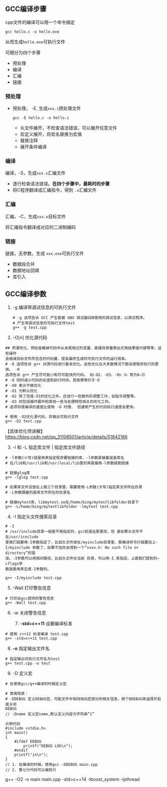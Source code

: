 ## GCC编译步骤

cpp文件的编译可以用一个命令搞定

```shell
gcc hello.c -o hello.exe
```

从而生成`hello.exe`可执行文件

可细分为四个步骤

- 预处理
- 编译
- 汇编
- 链接

### 预处理

- 预处理， -E, 生成`xxx.i`预处理文件

  ```shell
  gcc -E hello.c -o hello.i
  ```

  - 头文件展开，不检查语法错误，可以展开任意文件
  - 宏定义展开，将宏名替换为宏值
  - 替换注释
  - 展开条件编译

### 编译

编译，-S，生成`xxx.s`汇编文件

- 逐行检查语法错误。**在四个步骤中，最耗时的步骤**
- 将C程序翻译成汇编指令，得到 `.s`汇编文件



### 汇编

汇编，-C，生成`xxx.o`目标文件

将汇编指令翻译成对应的二进制编码



### 链接

链接，无参数，生成 `xxx.exe`可执行文件

- 数据段合并
- 数据地址回填
- 库引入



## GCC编译参数



1. -g 编译带调试信息的可执行文件

   ```
   # -g 选项告诉 GCC 产生能被 GNU 调试器GDB使用的调试信息，以调试程序。
   # 产生带调试信息的可执行文件test
   g++ -g test.cpp
   ```

2. -O[n] 优化源代码

```
## 所谓优化，例如省略掉代码中从未使用过的变量、直接将常量表达式用结果值代替等等，这些操作
会缩减目标文件所包含的代码量，提高最终生成的可执行文件的运行效率。
# -O 选项告诉 g++ 对源代码进行基本优化。这些优化在大多数情况下都会使程序执行的更快。 -O
选项告诉 g++ 产生尽可能小和尽可能快的代码。 如-O2，-O3，-On（n 常为0–3）
# -O 同时减小代码的长度和执行时间，其效果等价于-O
# -O0 表示不做优化
# -O1 为默认优化
# -O2 除了完成-O1的优化之外，还进行一些额外的调整工作，如指令调整等。
# -O3 则包括循环展开和其他一些与处理特性相关的优化工作。
# 选项将使编译的速度比使用 -O 时慢， 但通常产生的代码执行速度会更快。

# 使用 -O2优化源代码，并输出可执行文件
g++ -O2 test.cpp
```

【具体优化项讲解】https://blog.csdn.net/qq_31108501/article/details/51842166

3. -l 和 -L 指定库文件 | 指定库文件路径

```
# -l参数(小写)就是用来指定程序要链接的库，-l参数紧接着就是库名
# 在/lib和/usr/lib和/usr/local/lib里的库直接用-l参数就能链接

# 链接glog库
g++ -lglog test.cpp

# 如果库文件没放在上面三个目录里，需要使用-L参数(大写)指定库文件所在目录
# -L参数跟着的是库文件所在的目录名

# 链接mytest库，libmytest.so在/home/bing/mytestlibfolder目录下
g++ -L/home/bing/mytestlibfolder -lmytest test.cpp
```

4. -I 指定头文件搜索目录

```
# -I
# /usr/include目录一般是不用指定的，gcc知道去那里找，但 是如果头文件不在/usr/icnclude
里我们就要用-I参数指定了，比如头文件放在/myinclude目录里，那编译命令行就要加上-I/myinclude 参数了，如果不加你会得到一个”xxxx.h: No such file or directory”的错
误。-I参数可以用相对路径，比如头文件在当前 目录，可以用-I.来指定。上面我们提到的–cflags参
数就是用来生成-I参数的。

g++ -I/myinclude test.cpp
```

5. -Wall 打印警告信息

```
# 打印出gcc提供的警告信息
g++ -Wall test.cpp
```

6. -w 关闭警告信息

 	7. **-std=c++11** 设置编译标准

```
# 使用 c++11 标准编译 test.cpp
g++ -std=c++11 test.cpp
```

8. **-o** 指定输出文件名

```
# 指定输出可执行文件名为test
g++ test.cpp -o test
```

9. -D 定义宏

```
# 在使用gcc/g++编译的时候定义宏

# 常用场景：
# -DDEBUG 定义DEBUG宏，可能文件中有DEBUG宏部分的相关信息，用个DDEBUG来选择开启或关闭
DEBUG
// -Dname 定义宏name,默认定义内容为字符串“1”

示例代码
#include <stdio.h>
int main()
{
	#ifdef DEBUG
    	printf("DEBUG LOG\n");
    #endif
	printf("in\n");
}
// 1. 在编译的时候，使用gcc -DDEBUG main.cpp
// 2. 第七行代码可以被执行

```



g++ -O2 -o main main.cpp -std=c++14 -lboost_system -lpthread